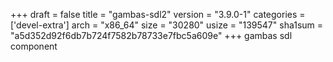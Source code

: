 +++
draft = false
title = "gambas-sdl2"
version = "3.9.0-1"
categories = ['devel-extra']
arch = "x86_64"
size = "30280"
usize = "139547"
sha1sum = "a5d352d92f6db7b724f7582b78733e7fbc5a609e"
+++
gambas sdl component